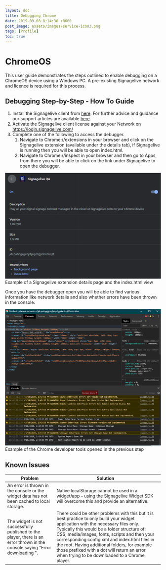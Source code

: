```yaml
---
layout: doc
title: Debugging Chrome
date: 2019-09-08 8:14:30 +0600
post_image: assets/images/service-icon3.png
tags: [Profile]
toc: true
---
```

# ChromeOS

This user guide demonstrates the steps outlined to enable debugging on a ChromeOS device using a Windows PC.  A pre-existing Signagelive network and licence is required for this process.

## Debugging Step-by-Step - How To Guide

1. Install the Signagelive client from <a target="_blank" href="https://chrome.google.com/webstore/detail/signagelive/hbfbekdejbpmnpilhdnfokjehnianfeb">here</a>. For further advice and guidance our support articles are available <a target="_blank" href="https://support.signagelive.com/hc/en-us/articles/115000152671-Signagelive-for-Chrome-OS-Overview">here</a>.
2. Activate the Signagelive client license against your Network on https://login.signagelive.com/ 
3. Complete one of the following to access the debugger.
    1. Navigate to Chrome://extensions in your browser and click on the Signagelive extension (available under the details tab), if Signagelive is running then you will be able to open index.html.
    2. Navigate to Chrome://inspect in your browser and then go to Apps, from there you will be able to click on the link under Signagelive to open the debugger.

<img src="/assets/images/debugging-chrome/debugging-chrome-1.png">
<br>
Example of a Signagelive extension details page and the index.html view

Once you have the debugger open you will be able to find various information like network details and also whether errors have been thrown in the console.

<img src="/assets/images/debugging-chrome/debugging-chrome-2.png">
<br>
Example of the Chrome developer tools opened in the previous step

## Known Issues

| Problem                                                                                                                                   | Solution                                                                                                                                                                                                                                                                                                                                                                                                                              |   |
|-------------------------------------------------------------------------------------------------------------------------------------------|---------------------------------------------------------------------------------------------------------------------------------------------------------------------------------------------------------------------------------------------------------------------------------------------------------------------------------------------------------------------------------------------------------------------------------------|---|
| An error is thrown in the console or the widget data has not been cached to local storage.                                                | Native localStorage cannot be used in a widget/app – using the Signagelive Widget SDK will overcome this and provide an alternative.                                                                                                                                                                                                                                                                                                  |   |
| The widget is not successfully published to the player, there is an error thrown in the console saying "Error downloading <widget name>". | There could be other problems with this but it is best practice to only build your widget application with the necessary files only. Typically this would be a folder structure of: CSS, media/images, fonts, scripts and then your corresponding config.xml and index.html files in the root. Having additional folders, for example those prefixed with a dot will return an error when trying to be downloaded to a Chrome player. |   |